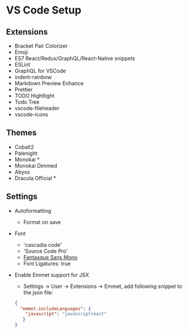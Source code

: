 # VS Code Setup

## Extensions

- Bracket Pair Colorizer
- Emoji
- ES7 React/Redux/GraphQL/React-Native snippets
- ESLint
- GraphQL for VSCode
- indent-rainbow
- Markdown Preview Enhance
- Prettier
- TODO Hightlight
- Todo Tree
- vscode-fileheader
- vscode-icons

## Themes

- Cobalt2
- Palenight
- Monokai *
- Monokai Dimmed
- Abyss
- Dracula Official *

## Settings

- Autoformatting
  - Format on save

- Font
  - 'cascadia code'
  - 'Source Code Pro'
  - [Fantasque Sans Mono](https://github.com/belluzj/fantasque-sans)
  - Font Ligatures: true

- Enable Emmet support for JSX
  - Settings -> User -> Extensions -> Emmet, add following snippet to the json file:
  
  ```json
  {
    "emmet.includeLanguages": {
      "javascript": "javascriptreact"
     }
  }
  ```
